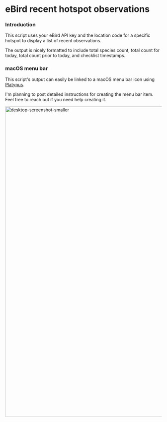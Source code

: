 # eBird recent hotspot observations

### Introduction

This script uses your eBird API key and the location code for a specific hotspot to display a list of recent observations.

The output is nicely formatted to include total species count, total count for today, total count prior to today, and checklist timestamps.

### macOS menu bar

This script's output can easily be linked to a macOS menu bar icon using [Platypus](https://sveinbjorn.org/platypus).

I'm planning to post detailed instructions for creating the menu bar item. Feel free to reach out if you need help creating it.

<img width="1000" alt="desktop-screenshot-smaller" src="https://github.com/user-attachments/assets/bc7223ab-afce-403a-99ed-0b6955a484b0" />
